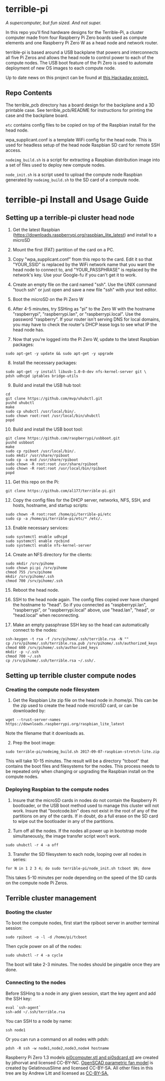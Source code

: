 # terrible-pi
*A supercomputer, but fun sized. And not super.*

In this repo you'll find hardware designs for the Terrible-Pi, a cluster
computer made from four Raspberry Pi Zero boards used as compute elements
and one Raspberry Pi Zero W as a head node and network router.

terrible-pi is based around a USB backplane that powers and interconnects
all five Pi Zeros and allows the head node to control power to each of the
compute nodes.  The USB boot feature of the Pi Zero is used to automate
deployment of new OS images to each compute node.

Up to date news on this project can be found at [this Hackaday project.](https://hackaday.io/project/27142-terrible-cluster)


Repo Contents
-------------
The terrible_pcb directory has a board design for the backplane and a 3D printable case.  See terrible_pcb/README for instructions for printing the case and the backplane board.

`etc` contains config files to be copied on top of the Raspbian install for
the head node.

wpa_supplicant.conf is a template WiFi config for the head node.  This is used
for headless setup of the head node Raspbian SD card for remote SSH access.

`nodeimg_build.sh` is a script for extracting a Raspbian distribution image into
a set of files used to deploy new compute nodes.

`node_init.sh` is a script used to upload the compute node Raspbian generated
by `nodeimg_build.sh` to the SD card of a compute node.

terrible-pi Install and Usage Guide
===================================

Setting up a terrible-pi cluster head node
------------------------------------------

1. Get the latest Raspbian (https://downloads.raspberrypi.org/raspbian_lite_latest)
   and install to a microSD
   
2. Mount the first (FAT) partition of the card on a PC.
		
3. Copy "wpa_supplicant.conf" from this repo to the card.  Edit it so that
   "YOUR_SSID" is replaced by the WiFi network name that you want the head node
   to connect to, and "YOUR_PASSPHRASE" is replaced by the network's key.  Use
   your Google-fu if you can't get it to work.
		
4. Create an empty file on the card named "ssh".  Use the UNIX command "touch
   ssh" or just open and save a new file "ssh" with your text editor.
		
5. Boot the microSD on the Pi Zero W
		
6. After 4-5 minutes, try SSHing as "pi" to the Zero W with the hostname
   "raspberrypi", "raspberrypi.lan", or "raspberrypi.local".  Use the password
   "raspberry".  If your router isn't serving DNS for local domains, you may
   have to check the router's DHCP lease logs to see what IP the head node has.
		
7. Now that you're logged into the Pi Zero W, update to the latest Raspbian
   packages:

```
sudo apt-get -y update && sudo apt-get -y upgrade
```
			
8. Install the necessary packages:
			
```
sudo apt-get -y install libusb-1.0-0-dev nfs-kernel-server git \
pdsh udhcpd iptables bridge-utils
```
9. Build and install the USB hub tool:

```
cd
git clone https://github.com/mvp/uhubctl.git
pushd uhubctl
make
sudo cp uhubctl /usr/local/bin/.
sudo chown root:root /usr/local/bin/uhubctl
popd
```
10. Build and install the USB boot tool:
	
```
git clone https://github.com/raspberrypi/usbboot.git
pushd usbboot
make
sudo cp rpiboot /usr/local/bin/.
sudo mkdir /usr/share/rpiboot
sudo cp -a msd /usr/share/rpiboot
sudo chown -R root:root /usr/share/rpiboot
sudo chown -R root:root /usr/local/bin/rpiboot
popd
```
11. Get this repo on the Pi:

```
git clone https://github.com/al177/terrible-pi.git
```

12. Copy the config files for the DHCP server, networks, NFS, SSH, and
hosts, hostname, and startup scripts:

```
sudo chown -R root:root /home/pi/terrible-pi/etc			
sudo cp -a /home/pi/terrible-pi/etc/* /etc/.
```		
13. Enable necessary services:

```
sudo systemctl enable udhcpd
sudo systemctl enable rpcbind
sudo systemctl enable nfs-kernel-server
```
14. Create an NFS directory for the clients:

```
sudo mkdir /srv/pihome
sudo chown pi:pi /srv/pihome
chmod 755 /srv/pihome
mkdir /srv/pihome/.ssh
chmod 700 /srv/pihome/.ssh
```

15. Reboot the head node.

16. SSH to the head node again. The config files copied over have changed the
    hostname to "head".  So if you connected as "raspberrypi.lan",
    "raspberrypi", or "raspberrypi.local" above, use "head.lan", "head", or
    "head.local" when reconnecting.

17. Make an empty passphrase SSH key so the head can automatically connect to
    the nodes:

```
ssh-keygen -t rsa -f /srv/pihome/.ssh/terrible.rsa -N ""
cp /srv/pihome/.ssh/terrible.rsa.pub /srv/pihome/.ssh/authorized_keys
chmod 600 /srv/pihome/.ssh/authorized_keys
mkdir -p ~/.ssh
chmod 700 ~/.ssh
cp /srv/pihome/.ssh/terrible.rsa ~/.ssh/.
```

Setting up terrible cluster compute nodes
-----------------------------------------

### Creating the compute node filesystem

1. Get the Raspbian Lite zip file on the head node in /home/pi.  This can be
   the zip used to create the head node microSD card, or can be downloaded by:

```
wget --trust-server-names https://downloads.raspberrypi.org/raspbian_lite_latest
```
	 
Note the filename that it downloads as.

2. Prep the boot image:

```
sudo terrible-pi/nodeimg_build.sh 2017-09-07-raspbian-stretch-lite.zip
```
	
This will take 10-15 minutes.  The result will be a directory "tcboot"
that contains the boot files and filesystems for the nodes.  This process
needs to be repeated only when changing or upgrading the Raspbian install on
the compute nodes.

### Deploying Raspbian to the compute nodes

1. Insure that the microSD cards in nodes do not contain the Raspberry Pi
   bootloader, or the USB boot method used to manage this cluster will not work.
   Insure that "bootcode.bin" does not exist in the root of any of the
   partitions on any of the cards.  If in doubt, do a full erase on the SD card
   to wipe out the bootloader in any of the partitions.
	 
2. Turn off all the nodes.  If the nodes all power up in bootstrap mode
   simultaneously, the image transfer script won't work.

```
sudo uhubctl -r 4 -a off
```

3. Transfer the SD filesystem to each node, looping over all nodes in series:

```
for N in 1 2 3 4; do sudo terrible-pi/node_init.sh tcboot $N; done
```

This takes 5-10 minutes per node depending on the speed of the SD cards
on the compute node Pi Zeros.

Terrible cluster management
---------------------------

### Booting the cluster

To boot the compute nodes, first start the rpiboot server in another
terminal session:

```
sudo rpiboot -o -l -d /home/pi/tcboot
```

Then cycle power on all of the nodes:

```
sudo uhubctl -r 4 -a cycle
```

The boot will take 2-3 minutes.  The nodes should be pingable once they are
done.  

### Connecting to the nodes

Before SSHing to a node in any given session, start the key agent and add
the SSH key:

```
eval `ssh-agent`
ssh-add ~/.ssh/terrible.rsa
```

You can SSH to a node by name:

```
ssh node1
```

Or you can run a command on all nodes with pdsh:

```
pdsh -R ssh -w node1,node2,node3,node4 hostname
```


Raspberry Pi Zero 1.3 models
[pi0computer.stl and pi0sdcard.stl](https://www.thingiverse.com/thing:2101674)
are created by jdhorvat and licensed CC-BY-NC.  [OpenSCAD parametric fan model](https://www.thingiverse.com/thing:625905) is created by GelatinousSlime and licensed CC-BY-SA. All other files in this tree are by Andrew Litt and licensed as 
[CC-BY-SA.](https://creativecommons.org/licenses/by-sa/4.0/)
